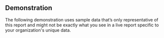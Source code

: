 ## Demonstration

The following demonstration uses sample data that’s only representative of this report and might not be exactly what you see in a live report specific to your organization's unique data.

